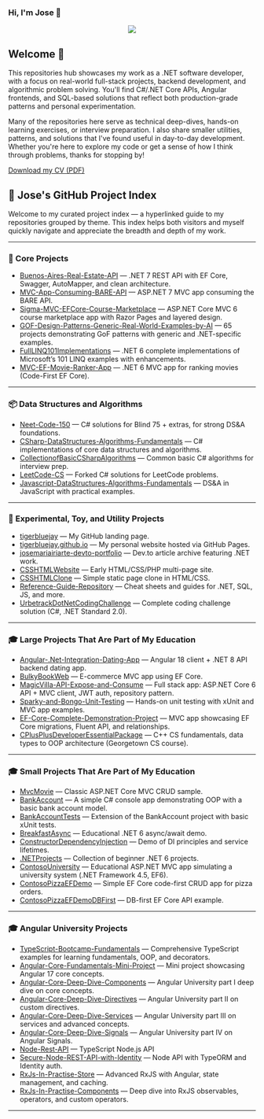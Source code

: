 ### Hi, I'm Jose 👋

<p align="center">
  <a href="https://skillicons.dev">
    <img src="https://skillicons.dev/icons?i=angular,aws,azure,bash,cs,css,devto,dotnet,git,html,mysql,sqlite,ts,visualstudio,vscode" />
  </a>
</p>

## Welcome 👋 

<p align="left">
This repositories hub showcases my work as a .NET software developer, with a focus on real-world full-stack projects, backend development, and algorithmic problem solving. You'll find C#/.NET Core APIs, Angular frontends, and SQL-based solutions that reflect both production-grade patterns and personal experimentation.
</p>

<p align="left">
Many of the repositories here serve as technical deep-dives, hands-on learning exercises, or interview preparation. I also share smaller utilities, patterns, and solutions that I've found useful in day-to-day development. Whether you're here to explore my code or get a sense of how I think through problems, thanks for stopping by!
</p>

[Download my CV (PDF)](https://tigerbluejay.github.io/cv/IRIARTE-CV-07-2025.pdf)

## 🚀 Jose's GitHub Project Index

Welcome to my curated project index — a hyperlinked guide to my repositories grouped by theme. This index helps both visitors and myself quickly navigate and appreciate the breadth and depth of my work.

---

### 🧠 Core Projects

- [Buenos-Aires-Real-Estate-API](https://github.com/tigerbluejay/Buenos-Aires-Real-Estate-API) — .NET 7 REST API with EF Core, Swagger, AutoMapper, and clean architecture.
- [MVC-App-Consuming-BARE-API](https://github.com/tigerbluejay/MVC-App-Consuming-BARE-API) — ASP.NET 7 MVC app consuming the BARE API.
- [Sigma-MVC-EFCore-Course-Marketplace](https://github.com/tigerbluejay/Sigma-MVC-EFCore-Course-Marketplace) — ASP.NET Core MVC 6 course marketplace app with Razor Pages and layered design.
- [GOF-Design-Patterns-Generic-Real-World-Examples-by-AI](https://github.com/tigerbluejay/GOF-Design-Patterns-Generic-Real-World-Examples-by-AI) — 65 projects demonstrating GoF patterns with generic and .NET-specific examples.
- [FullLINQ101Implementations](https://github.com/tigerbluejay/FullLINQ101Implementations) — .NET 6 complete implementations of Microsoft’s 101 LINQ examples with enhancements.
- [MVC-EF-Movie-Ranker-App](http://github.com/tigerbluejay/MVC-EF-Movie-Ranker-App) — .NET 6 MVC app for ranking movies (Code-First EF Core).

---

### 📦 Data Structures and Algorithms

- [Neet-Code-150](https://github.com/tigerbluejay/Neet-Code-150) — C# solutions for Blind 75 + extras, for strong DS&A foundations.
- [CSharp-DataStructures-Algorithms-Fundamentals](https://github.com/tigerbluejay/CSharp-DataStructures-Algorithms-Fundamentals) — C# implementations of core data structures and algorithms.
- [CollectionofBasicCSharpAlgorithms](https://github.com/tigerbluejay/CollectionofBasicCSharpAlgorithms) — Common basic C# algorithms for interview prep.
- [LeetCode-CS](https://github.com/tigerbluejay/LeetCode-CS) — Forked C# solutions for LeetCode problems.
- [Javascript-DataStructures-Algorithms-Fundamentals](https://github.com/tigerbluejay/Javascript-DataStructures-Algorithms-Fundamentals) — DS&A in JavaScript with practical examples.

---

### 🧪 Experimental, Toy, and Utility Projects

- [tigerbluejay](https://github.com/tigerbluejay/tigerbluejay) — My GitHub landing page.
- [tigerbluejay.github.io](https://github.com/tigerbluejay/tigerbluejay.github.io) — My personal website hosted via GitHub Pages.
- [josemariairiarte-devto-portfolio](https://github.com/tigerbluejay/josemariairiarte-devto-portfolio) — Dev.to article archive featuring .NET work.
- [CSSHTMLWebsite](https://github.com/tigerbluejay/CSSHTMLWebsite) — Early HTML/CSS/PHP multi-page site.
- [CSSHTMLClone](https://github.com/tigerbluejay/CSSHTMLClone) — Simple static page clone in HTML/CSS.
- [Reference-Guide-Repository](https://github.com/tigerbluejay/Reference-Guide-Repository) — Cheat sheets and guides for .NET, SQL, JS, and more.
- [UrbetrackDotNetCodingChallenge](https://github.com/tigerbluejay/UrbetrackDotNetCodingChallenge) — Complete coding challenge solution (C#, .NET Standard 2.0).

---

### 🎓 Large Projects That Are Part of My Education

- [Angular-.Net-Integration-Dating-App](https://github.com/tigerbluejay/Angular-.Net-Integration-Dating-App) — Angular 18 client + .NET 8 API backend dating app.
- [BulkyBookWeb](https://github.com/tigerbluejay/BulkyBookWeb) — E-commerce MVC app using EF Core.
- [MagicVilla-API-Expose-and-Consume](https://github.com/tigerbluejay/MagicVilla-API-Expose-and-Consume) — Full stack app: ASP.NET Core 6 API + MVC client, JWT auth, repository pattern.
- [Sparky-and-Bongo-Unit-Testing](https://github.com/tigerbluejay/Sparky-and-Bongo-Unit-Testing) — Hands-on unit testing with xUnit and MVC app examples.
- [EF-Core-Complete-Demonstration-Project](https://github.com/tigerbluejay/EF-Core-Complete-Demonstration-Project) — MVC app showcasing EF Core migrations, Fluent API, and relationships.
- [CPlusPlusDeveloperEssentialPackage](https://github.com/tigerbluejay/CPlusPlusDeveloperEssentialPackage) — C++ CS fundamentals, data types to OOP architecture (Georgetown CS course).

---

### 🎓 Small Projects That Are Part of My Education

- [MvcMovie](https://github.com/tigerbluejay/MvcMovie) — Classic ASP.NET Core MVC CRUD sample.
- [BankAccount](https://github.com/tigerbluejay/BankAccount) — A simple C# console app demonstrating OOP with a basic bank account model.
- [BankAccountTests](https://github.com/tigerbluejay/BankAccountTests) —  Extension of the BankAccount project with basic xUnit tests.
- [BreakfastAsync](https://github.com/tigerbluejay/BreakfastAsync) — Educational .NET 6 async/await demo.
- [ConstructorDependencyInjection](https://github.com/tigerbluejay/ConstructorDependencyInjection) — Demo of DI principles and service lifetimes.
- [.NETProjects](https://github.com/tigerbluejay/.NETProjects) — Collection of beginner .NET 6 projects.
- [ContosoUniversity](https://github.com/tigerbluejay/ContosoUniversity) — Educational ASP.NET MVC app simulating a university system (.NET Framework 4.5, EF6).
- [ContosoPizzaEFDemo](https://github.com/tigerbluejay/ContosoPizzaEFDemo) — Simple EF Core code-first CRUD app for pizza orders.
- [ContosoPizzaEFDemoDBFirst](https://github.com/tigerbluejay/ContosoPizzaEFDemoDBFirst) — DB-first EF Core API example.

---


### 🎓 Angular University Projects

- [TypeScript-Bootcamp-Fundamentals](https://github.com/tigerbluejay/TypeScript-Bootcamp-Fundamentals) — Comprehensive TypeScript examples for learning fundamentals, OOP, and decorators.
- [Angular-Core-Fundamentals-Mini-Project](https://github.com/tigerbluejay/Angular-Core-Fundamentals-Mini-Project) — Mini project showcasing Angular 17 core concepts.
- [Angular-Core-Deep-Dive-Components](https://github.com/tigerbluejay/Angular-Core-Deep-Dive-Components) — Angular University part I deep dive on core concepts.
- [Angular-Core-Deep-Dive-Directives](https://github.com/tigerbluejay/Angular-Core-Deep-Dive-Directives) — Angular University part II on custom directives.
- [Angular-Core-Deep-Dive-Services](https://github.com/tigerbluejay/Angular-Core-Deep-Dive-Services) — Angular University part III on services and advanced concepts.
- [Angular-Core-Deep-Dive-Signals](https://github.com/tigerbluejay/Angular-Core-Deep-Dive-Signals) — Angular University part IV on Angular Signals.
- [Node-Rest-API](https://github.com/tigerbluejay/Node-Rest-API) — TypeScript Node.js API
- [Secure-Node-REST-API-with-Identity](https://github.com/tigerbluejay/Secure-Node-REST-API-with-Identity) — Node API with TypeORM and Identity auth.
- [RxJs-In-Practise-Store](https://github.com/tigerbluejay/RxJs-In-Practise-Store) — Advanced RxJS with Angular, state management, and caching.
- [RxJs-In-Practise-Components](https://github.com/tigerbluejay/RxJs-In-Practise-Components) — Deep dive into RxJS observables, operators, and custom operators.

---
